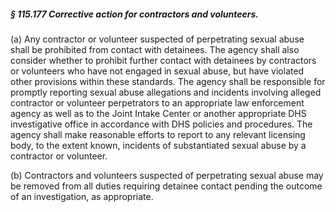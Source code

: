 ##### § 115.177 Corrective action for contractors and volunteers. #####

(a) Any contractor or volunteer suspected of perpetrating sexual abuse shall be prohibited from contact with detainees. The agency shall also consider whether to prohibit further contact with detainees by contractors or volunteers who have not engaged in sexual abuse, but have violated other provisions within these standards. The agency shall be responsible for promptly reporting sexual abuse allegations and incidents involving alleged contractor or volunteer perpetrators to an appropriate law enforcement agency as well as to the Joint Intake Center or another appropriate DHS investigative office in accordance with DHS policies and procedures. The agency shall make reasonable efforts to report to any relevant licensing body, to the extent known, incidents of substantiated sexual abuse by a contractor or volunteer.

(b) Contractors and volunteers suspected of perpetrating sexual abuse may be removed from all duties requiring detainee contact pending the outcome of an investigation, as appropriate.